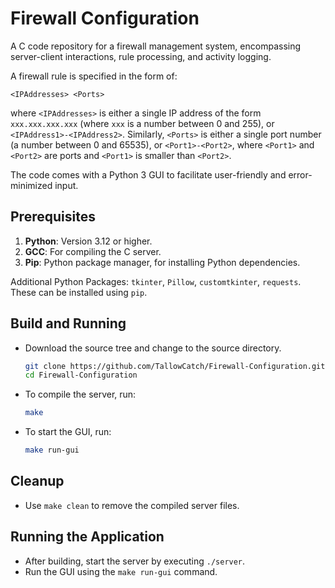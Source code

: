 # Firewall Configuration

A C code repository for a firewall management system, encompassing server-client interactions, rule processing, and activity logging. 

A firewall rule is specified in the form of:

`<IPAddresses> <Ports>`

where `<IPAddresses>` is either a single IP address of the form `xxx.xxx.xxx.xxx` (where `xxx` is a number between 0 and 255), or `<IPAddress1>-<IPAddress2>`. Similarly, `<Ports>` is either a single port number (a number between 0 and 65535), or `<Port1>-<Port2>`, where `<Port1>` and `<Port2>` are ports and `<Port1>` is smaller than `<Port2>`.

The code comes with a Python 3 GUI to facilitate user-friendly and error-minimized input.

## Prerequisites

1. **Python**: Version 3.12 or higher.
2. **GCC**: For compiling the C server.
3. **Pip**: Python package manager, for installing Python dependencies.

Additional Python Packages: `tkinter`, `Pillow`, `customtkinter`, `requests`. These can be installed using `pip`.

## Build and Running

* Download the source tree and change to the source directory.
    ```bash
    git clone https://github.com/TallowCatch/Firewall-Configuration.git
    cd Firewall-Configuration
    ```
* To compile the server, run:
    ```bash
    make
    ```
* To start the GUI, run:
    ```bash
    make run-gui
    ```

## Cleanup

* Use `make clean` to remove the compiled server files.

## Running the Application

* After building, start the server by executing `./server`.
* Run the GUI using the `make run-gui` command.
